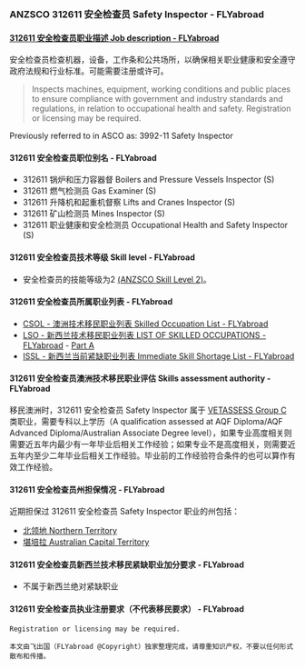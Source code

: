 ### ANZSCO 312611 安全检查员 Safety Inspector - FLYabroad ###

#### [312611 安全检查员职业描述 Job description - FLYabroad](http://www.flyabroadvisa.com/anzsco/3126.html#312611)

安全检查员检查机器，设备，工作条和公共场所，以确保相关职业健康和安全遵守政府法规和行业标准。可能需要注册或许可。 

> Inspects machines, equipment, working conditions and public places to ensure compliance with government and industry standards and regulations, in relation to occupational health and safety. Registration or licensing may be required.

Previously referred to in ASCO as:
3992-11 Safety Inspector

#### 312611 安全检查员职位别名 - FLYabroad
 
- 312611	 锅炉和压力容器督 Boilers and Pressure Vessels Inspector (S)
- 312611 燃气检测员 Gas Examiner (S)
- 312611 升降机和起重机督察 Lifts and Cranes Inspector (S)
- 312611 矿山检测员 Mines Inspector (S)
- 312611 职业健康和安全检测员 Occupational Health and Safety Inspector (S)

#### 312611 安全检查员技术等级 Skill level - FLYabroad

- 安全检查员的技能等级为2 [(ANZSCO Skill Level 2)](http://www.flyabroadvisa.com/anzsco/)。

#### 312611 安全检查员所属职业列表 - FLYabroad

- [CSOL - 澳洲技术移民职业列表 Skilled Occupation List - FLYabroad](http://www.flyabroadvisa.com/sol/)
- [LSO - 新西兰技术移民职业列表 LIST OF SKILLED OCCUPATIONS - FLYabroad](http://nz.flyabroadvisa.com/lso/) - [Part A](parta)
- [ISSL - 新西兰当前紧缺职业列表 Immediate Skill Shortage List - FLYabroad](http://nz.flyabroadvisa.com/work-residence/issl.html)

#### 312611 安全检查员澳洲技术移民职业评估 Skills assessment authority - FLYabroad

移民澳洲时，312611 安全检查员 Safety Inspector 属于 [VETASSESS Group C ](http://www.flyabroadvisa.com/ass/vetassess.html)类职业，需要专科以上学历（A qualification assessed at AQF Diploma/AQF Advanced Diploma/Australian Associate Degree level），如果专业高度相关则需要近五年内最少有一年毕业后相关工作经验；如果专业不是高度相关，则需要近五年内至少二年毕业后相关工作经验。毕业前的工作经验符合条件的也可以算作有效工作经验。

#### 312611 安全检查员州担保情况 - FLYabroad

近期担保过 312611 安全检查员 Safety Inspector 职业的州包括：

- [北领地 Northern Territory](http://www.flyabroadvisa.com/zdb/nt.html)
- [堪培拉 Australian Capital Territory](http://www.flyabroadvisa.com/zdb/act.html)

#### 312611 安全检查员新西兰技术移民紧缺职业加分要求 - FLYabroad

- 不属于新西兰绝对紧缺职业

#### 312611 安全检查员执业注册要求（不代表移民要求） - FLYabroad

    Registration or licensing may be required.

`本文由飞出国（FLYabroad @Copyright）独家整理完成，请尊重知识产权，不要以任何形式散布和传播。`